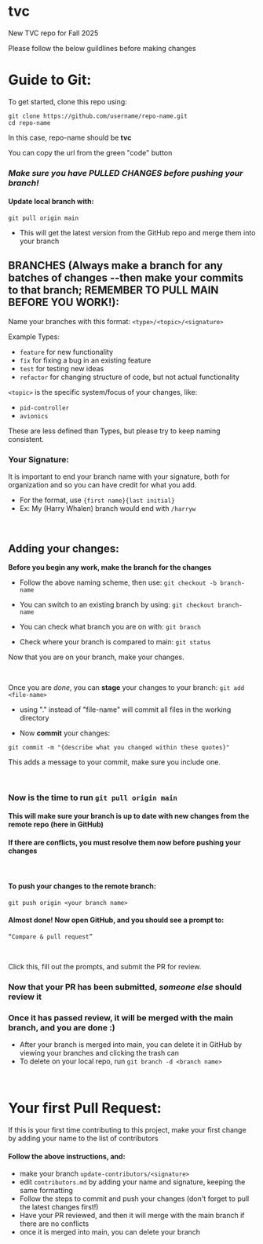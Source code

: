 # tvc
New TVC repo for Fall 2025

Please follow the below guildlines before making changes

# Guide to Git:
To get started, clone this repo using:
```
git clone https://github.com/username/repo-name.git
cd repo-name
```
In this case, repo-name should be **tvc**

You can copy the url from the green "code" button

### *Make sure you have PULLED CHANGES before pushing your branch!*
#### Update local branch with:
```git pull origin main```

- This will get the latest version from the GitHub repo and merge them into your branch


## BRANCHES (Always make a branch for any batches of changes --then make your commits to that branch; REMEMBER TO PULL MAIN BEFORE YOU WORK!):

Name your branches with this format:
```<type>/<topic>/<signature>```

Example Types:
- ```feature``` for new functionality
- ```fix``` for fixing a bug in an existing feature
- ```test``` for testing new ideas
- ```refactor``` for changing structure of code, but not actual functionality

```<topic>``` is the specific system/focus of your changes, like:
- ```pid-controller```
- ```avionics```
  
These are less defined than Types, but please try to keep naming consistent.

### Your Signature:

It is important to end your branch name with your signature, both for organization and so you can have credit for what you add.
 - For the format, use ```{first name}{last initial}```
 - Ex: My (Harry Whalen) branch would end with ```/harryw```

<br>

## Adding your changes:

**Before you begin any work, make the branch for the changes**

- Follow the above naming scheme, then use:
```git checkout -b branch-name```

- You can switch to an existing branch by using:
```git checkout branch-name```

- You can check what branch you are on with:
```git branch```

- Check where your branch is compared to main:
```git status```

Now that you are on your branch, make your changes.

<br>

Once you are *done*, you can **stage** your changes to your branch:
```git add <file-name>```

- using "." instead of "file-name" will commit all files in the working directory

- Now **commit** your changes:

```git commit -m "{describe what you changed within these quotes}"```

This adds a message to your commit, make sure you include one.

<br>


### Now is the time to run ```git pull origin main```
#### This will make sure your branch is up to date with new changes from the remote repo (here in GitHub)

#### If there are conflicts, you must resolve them now before pushing your changes

<br>

#### To push your changes to the remote branch:

```git push origin <your branch name>```

#### Almost done! Now open GitHub, and you should see a prompt to:
```“Compare & pull request”```

<br>

Click this, fill out the prompts, and submit the PR for review.

### Now that your PR has been submitted, *someone else* should review it

### Once it has passed review, it will be merged with the main branch, and you are done :)

- After your branch is merged into main, you can delete it in GitHub by viewing your branches and clicking the trash can
- To delete on your local repo, run
```git branch -d <branch name>```

<br>

# Your first Pull Request:

If this is your first time contributing to this project, make your first change by adding your name to the list of contributors

#### Follow the above instructions, and:

- make your branch ```update-contributors/<signature>```
- edit ```contributors.md``` by adding your name and signature, keeping the same formatting
- Follow the steps to commit and push your changes (don't forget to pull the latest changes first!)
- Have your PR reviewed, and then it will merge with the main branch if there are no conflicts
- once it is merged into main, you can delete your branch


